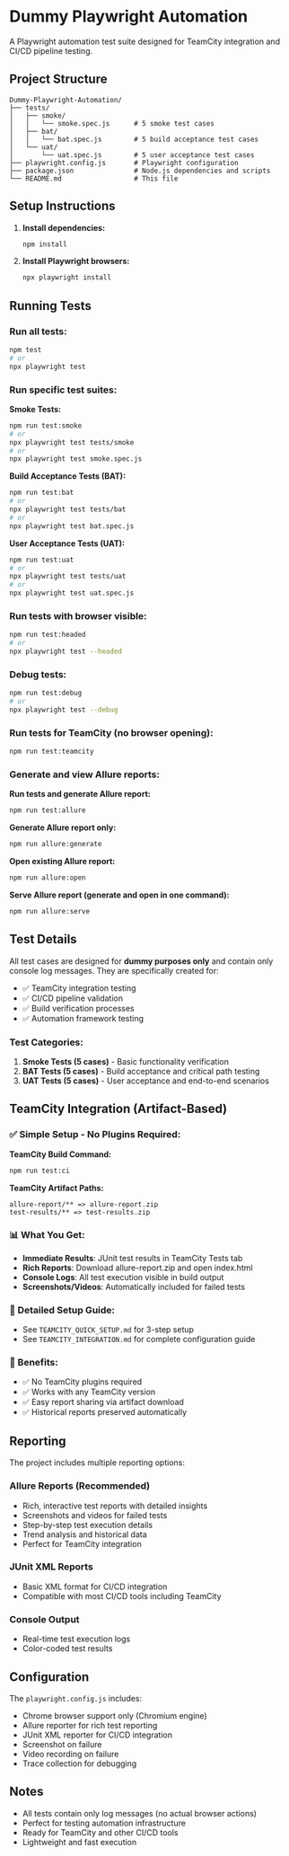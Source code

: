# Dummy Playwright Automation

A Playwright automation test suite designed for TeamCity integration and CI/CD pipeline testing.

## Project Structure

```
Dummy-Playwright-Automation/
├── tests/
│   ├── smoke/
│   │   └── smoke.spec.js      # 5 smoke test cases
│   ├── bat/
│   │   └── bat.spec.js        # 5 build acceptance test cases
│   └── uat/
│       └── uat.spec.js        # 5 user acceptance test cases
├── playwright.config.js       # Playwright configuration
├── package.json               # Node.js dependencies and scripts
└── README.md                  # This file
```

## Setup Instructions

1. **Install dependencies:**
   ```bash
   npm install
   ```

2. **Install Playwright browsers:**
   ```bash
   npx playwright install
   ```

## Running Tests

### Run all tests:
```bash
npm test
# or
npx playwright test
```

### Run specific test suites:

**Smoke Tests:**
```bash
npm run test:smoke
# or
npx playwright test tests/smoke
# or
npx playwright test smoke.spec.js
```

**Build Acceptance Tests (BAT):**
```bash
npm run test:bat
# or
npx playwright test tests/bat
# or
npx playwright test bat.spec.js
```

**User Acceptance Tests (UAT):**
```bash
npm run test:uat
# or
npx playwright test tests/uat
# or
npx playwright test uat.spec.js
```

### Run tests with browser visible:
```bash
npm run test:headed
# or
npx playwright test --headed
```

### Debug tests:
```bash
npm run test:debug
# or
npx playwright test --debug
```

### Run tests for TeamCity (no browser opening):
```bash
npm run test:teamcity
```

### Generate and view Allure reports:

**Run tests and generate Allure report:**
```bash
npm run test:allure
```

**Generate Allure report only:**
```bash
npm run allure:generate
```

**Open existing Allure report:**
```bash
npm run allure:open
```

**Serve Allure report (generate and open in one command):**
```bash
npm run allure:serve
```

## Test Details

All test cases are designed for **dummy purposes only** and contain only console log messages. They are specifically created for:

- ✅ TeamCity integration testing
- ✅ CI/CD pipeline validation
- ✅ Build verification processes
- ✅ Automation framework testing

### Test Categories:

1. **Smoke Tests (5 cases)** - Basic functionality verification
2. **BAT Tests (5 cases)** - Build acceptance and critical path testing
3. **UAT Tests (5 cases)** - User acceptance and end-to-end scenarios

## TeamCity Integration (Artifact-Based)

### **✅ Simple Setup - No Plugins Required:**

**TeamCity Build Command:**
```bash
npm run test:ci
```

**TeamCity Artifact Paths:**
```
allure-report/** => allure-report.zip
test-results/** => test-results.zip
```

### **📊 What You Get:**
- **Immediate Results**: JUnit test results in TeamCity Tests tab
- **Rich Reports**: Download allure-report.zip and open index.html
- **Console Logs**: All test execution visible in build output
- **Screenshots/Videos**: Automatically included for failed tests

### **📖 Detailed Setup Guide:**
- See `TEAMCITY_QUICK_SETUP.md` for 3-step setup
- See `TEAMCITY_INTEGRATION.md` for complete configuration guide

### **🎯 Benefits:**
- ✅ No TeamCity plugins required
- ✅ Works with any TeamCity version  
- ✅ Easy report sharing via artifact download
- ✅ Historical reports preserved automatically

## Reporting

The project includes multiple reporting options:

### **Allure Reports** (Recommended)
- Rich, interactive test reports with detailed insights
- Screenshots and videos for failed tests
- Step-by-step test execution details
- Trend analysis and historical data
- Perfect for TeamCity integration

### **JUnit XML Reports**
- Basic XML format for CI/CD integration
- Compatible with most CI/CD tools including TeamCity

### **Console Output**
- Real-time test execution logs
- Color-coded test results

## Configuration

The `playwright.config.js` includes:
- Chrome browser support only (Chromium engine)
- Allure reporter for rich test reporting
- JUnit XML reporter for CI/CD integration
- Screenshot on failure
- Video recording on failure
- Trace collection for debugging

## Notes

- All tests contain only log messages (no actual browser actions)
- Perfect for testing automation infrastructure
- Ready for TeamCity and other CI/CD tools
- Lightweight and fast execution
